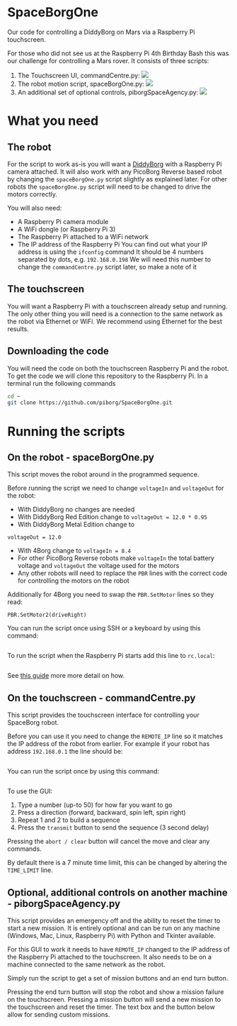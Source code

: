 # SpaceBorgOne
Our code for controlling a DiddyBorg on Mars via a Raspberry Pi touchscreen.

For those who did not see us at the Raspberry Pi 4th Birthday Bash this was our challenge for controlling a Mars rover.
It consists of three scripts:
1. The Touchscreen UI, commandCentre.py:
![](screenshot.png?raw=true)
2. The robot motion script, spaceBorgOne.py:
![](we-come-in-peace.jpg?raw=true)
3. An additional set of optional controls, piborgSpaceAgency.py:
![](screenshot2.png?raw=true)

# What you need
## The robot
For the script to work as-is you will want a [DiddyBorg](https://www.piborg.org/diddyborg) with a Raspberry Pi camera attached.
It will also work with any PicoBorg Reverse based robot by changing the `spaceBorgOne.py` script slightly as explained later.
For other robots the `spaceBorgOne.py` script will need to be changed to drive the motors correctly.

You will also need:
* A Raspberry Pi camera module
* A WiFi dongle (or Raspberry Pi 3)
* The Raspberry Pi attached to a WiFi network
* The IP address of the Raspberry Pi
You can find out what your IP address is using the `ifconfig` command
It should be 4 numbers separated by dots, e.g. `192.168.0.198`
We will need this number to change the `commandCentre.py` script later, so make a note of it

## The touchscreen
You will want a Raspberry Pi with a touchscreen already setup and running.
The only other thing you will need is a connection to the same network as the robot via Ethernet or WiFi.
We recommend using Ethernet for the best results.

## Downloading the code
You will need the code on both the touchscreen Raspberry Pi and the robot.
To get the code we will clone this repository to the Raspberry Pi.
In a terminal run the following commands
```bash
cd ~
git clone https://github.com/piborg/SpaceBorgOne.git
```

# Running the scripts

## On the robot - spaceBorgOne.py
This script moves the robot around in the programmed sequence.

Before running the script we need to change `voltageIn` and `voltageOut` for the robot:
* With DiddyBorg no changes are needed
* With DiddyBorg Red Edition change to
`voltageOut = 12.0 * 0.95`
* With DiddyBorg Metal Edition change to
```voltageIn = 1.2 * 12
voltageOut = 12.0
```
* With 4Borg change to
`voltageIn = 8.4`
* For other PicoBorg Reverse robots make `voltageIn` the total battery voltage and `voltageOut` the voltage used for the motors
* Any other robots will need to replace the `PBR` lines with the correct code for controlling the motors on the robot

Additionally for 4Borg you need to swap the `PBR.SetMotor` lines so they read:
```PBR.SetMotor1(-driveLeft)
PBR.SetMotor2(driveRight)
```

You can run the script once using SSH or a keyboard by using this command:
```~/SpaceBorgOne/spaceBorgOne.py
```

To run the script when the Raspberry Pi starts add this line to `rc.local`:
```/home/pi/SpaceBorgOne/spaceBorgOne.py &
```
See [this guide](https://www.raspberrypi.org/documentation/linux/usage/rc-local.md) more more detail on how.

## On the touchscreen - commandCentre.py
This script provides the touchscreen interface for controlling your SpaceBorg robot.

Before you can use it you need to change the `REMOTE_IP` line so it matches the IP address of the robot from earlier.
For example if your robot has address `192.168.0.1` the line should be:
```REMOTE_IP = "192.168.0.1"
```

You can run the script once by using this command:
```~/SpaceBorgOne/commandCentre.py
```

To use the GUI:

1. Type a number (up-to 50) for how far you want to go
2. Press a direction (forward, backward, spin left, spin right)
3. Repeat 1 and 2 to build a sequence
4. Press the `transmit` button to send the sequence (3 second delay)

Pressing the `abort / clear` button will cancel the move and clear any commands.

By default there is a 7 minute time limit, this can be changed by altering the `TIME_LIMIT` line.

## Optional, additional controls on another machine - piborgSpaceAgency.py
This script provides an emergency off and the ability to reset the timer to start a new mission.
It is entirely optional and can be run on any machine (Windows, Mac, Linux, Raspberry Pi) with Python and Tkinter available.

For this GUI to work it needs to have `REMOTE_IP` changed to the IP address of the Raspberry Pi attached to the touchscreen.
It also needs to be on a machine connected to the same network as the robot.

Simply run the script to get a set of mission buttons and an end turn button.

Pressing the end turn button will stop the robot and show a mission failure on the touchscreen.
Pressing a mission button will send a new mission to the touchscreen and reset the timer.
The text box and the button below allow for sending custom missions.
